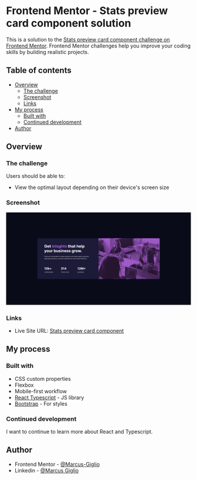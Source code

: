 # Frontend Mentor - Stats preview card component solution

This is a solution to the [Stats preview card component challenge on Frontend Mentor](https://www.frontendmentor.io/challenges/stats-preview-card-component-8JqbgoU62). Frontend Mentor challenges help you improve your coding skills by building realistic projects.

## Table of contents

- [Overview](#overview)
  - [The challenge](#the-challenge)
  - [Screenshot](#screenshot)
  - [Links](#links)
- [My process](#my-process)
  - [Built with](#built-with)
  - [Continued development](#continued-development)
- [Author](#author)

## Overview

### The challenge

Users should be able to:

- View the optimal layout depending on their device's screen size

### Screenshot

![](./src/assets/Screenshot.png)

### Links

- Live Site URL: [Stats preview card component](https://03-stats-preview-card-component.vercel.app/)

## My process

### Built with

- CSS custom properties
- Flexbox
- Mobile-first workflow
- [React Typescript](https://www.typescriptlang.org/docs/handbook/react.html) - JS library
- [Bootstrap](https://getbootstrap.com/docs/5.2/getting-started/introduction/) - For styles

### Continued development

I want to continue to learn more about React and Typescript.

## Author

- Frontend Mentor - [@Marcus-Giglio](https://www.frontendmentor.io/profile/Marcus-Giglio)
- Linkedin - [@Marcus Giglio](https://www.linkedin.com/in/marcus-g-514b51175/)
